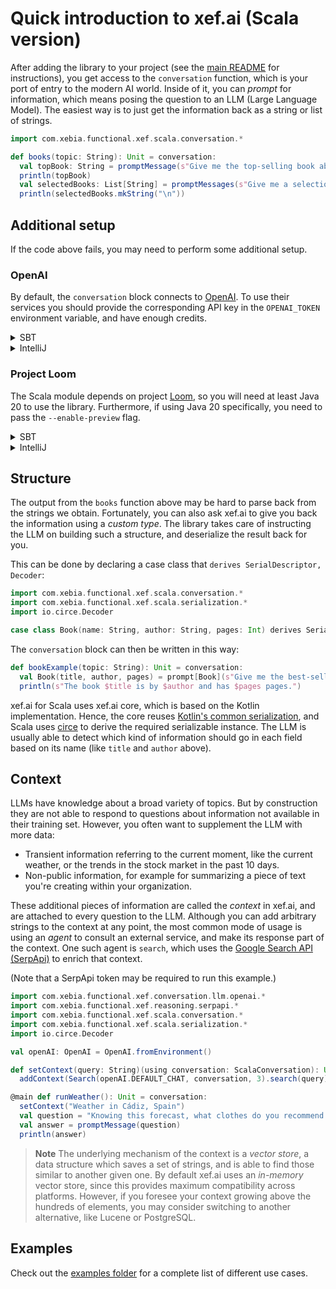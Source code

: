 # Quick introduction to xef.ai (Scala version)

After adding the library to your project (see the 
[main README](https://github.com/xebia-functional/xef/blob/main/README.md) for instructions),
you get access to the `conversation` function, which is your port of entry to the modern AI world.
Inside of it, you can _prompt_ for information, which means posing the question to an LLM
(Large Language Model). The easiest way is to just get the information back as a string or list of strings.

```scala 3
import com.xebia.functional.xef.scala.conversation.*

def books(topic: String): Unit = conversation:
  val topBook: String = promptMessage(s"Give me the top-selling book about $topic")
  println(topBook)
  val selectedBooks: List[String] = promptMessages(s"Give me a selection of books about $topic")
  println(selectedBooks.mkString("\n"))
```

## Additional setup

If the code above fails, you may need to perform some additional setup.

### OpenAI

By default, the `conversation` block connects to [OpenAI](https://platform.openai.com/).
To use their services you should provide the corresponding API key in the `OPENAI_TOKEN`
environment variable, and have enough credits.

<details>
<summary>SBT</summary>

```shell
env OPENAI_TOKEN=<your-token> sbt <your-command>
```
</details>

<details>
<summary>IntelliJ</summary>

Set the environment variable `OPENAI_TOKEN=xxx`

</details>

### Project Loom

The Scala module depends on project [Loom](https://openjdk.org/projects/loom/), 
so you will need at least Java 20 to use the library. Furthermore, if using Java 20 specifically,
you need to pass the `--enable-preview` flag.

<details>
<summary>SBT</summary>

```shell
env OPENAI_TOKEN=<your-token> sbt -J--enable-preview <your-command>
```
</details>

<details>
<summary>IntelliJ</summary>

- Set the Java version to at least 20
- If using Java 20 specifically, set VM options to `--enable-preview`

</details>

## Structure

The output from the `books` function above may be hard to parse back from the
strings we obtain. Fortunately, you can also ask xef.ai to give you back the information
using a _custom type_. The library takes care of instructing the LLM on building such
a structure, and deserialize the result back for you.

This can be done by declaring a case class that `derives SerialDescriptor, Decoder`:

```scala 3
import com.xebia.functional.xef.scala.conversation.*
import com.xebia.functional.xef.scala.serialization.*
import io.circe.Decoder

case class Book(name: String, author: String, pages: Int) derives SerialDescriptor, Decoder
```

The `conversation` block can then be written in this way:

```scala 3
def bookExample(topic: String): Unit = conversation:
  val Book(title, author, pages) = prompt[Book](s"Give me the best-selling book about $topic")
  println(s"The book $title is by $author and has $pages pages.")
```

xef.ai for Scala uses xef.ai core, which is based on the Kotlin implementation. Hence, the core 
reuses [Kotlin's common serialization](https://kotlinlang.org/docs/serialization.html), and
Scala uses [circe](https://github.com/circe/circe) to derive the required serializable instance. 
The LLM is usually able to detect which kind of information should go in each field based on its name 
(like `title` and `author` above).

## Context

LLMs have knowledge about a broad variety of topics. But by construction they are not able
to respond to questions about information not available in their training set. However, you
often want to supplement the LLM with more data:
- Transient information referring to the current moment, like the current weather, or
  the trends in the stock market in the past 10 days.
- Non-public information, for example for summarizing a piece of text you're creating
  within your organization.

These additional pieces of information are called the _context_ in xef.ai, and are attached
to every question to the LLM. Although you can add arbitrary strings to the context at any
point, the most common mode of usage is using an _agent_ to consult an external service,
and make its response part of the context. One such agent is `search`, which uses the
[Google Search API (SerpApi)](https://serpapi.com/) to enrich that context.

(Note that a SerpApi token may be required to run this example.)

```scala 3
import com.xebia.functional.xef.conversation.llm.openai.*
import com.xebia.functional.xef.reasoning.serpapi.*
import com.xebia.functional.xef.scala.conversation.*
import com.xebia.functional.xef.scala.serialization.*
import io.circe.Decoder

val openAI: OpenAI = OpenAI.fromEnvironment()

def setContext(query: String)(using conversation: ScalaConversation): Unit =
  addContext(Search(openAI.DEFAULT_CHAT, conversation, 3).search(query).get)

@main def runWeather(): Unit = conversation:
  setContext("Weather in Cádiz, Spain")
  val question = "Knowing this forecast, what clothes do you recommend I should wear if I live in Cádiz?"
  val answer = promptMessage(question)
  println(answer)
```

> **Note**
> The underlying mechanism of the context is a _vector store_, a data structure which
> saves a set of strings, and is able to find those similar to another given one.
> By default xef.ai uses an _in-memory_ vector store, since this provides maximum
> compatibility across platforms. However, if you foresee your context growing above
> the hundreds of elements, you may consider switching to another alternative, like
> Lucene or PostgreSQL.

## Examples

Check out the 
[examples folder](https://github.com/xebia-functional/xef/blob/main/examples/scala/src/main/scala/com/xebia/functional/xef/examples) 
for a complete list of different use cases.
